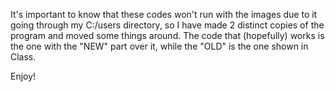 It's important to know that these codes won't run with the images due to it going through my C:/users directory, so I have made 2 distinct copies of the program
and moved some things around. 
The code that (hopefully) works is the one with the "NEW" part over it, while the "OLD" is the one shown in Class. 

Enjoy!

